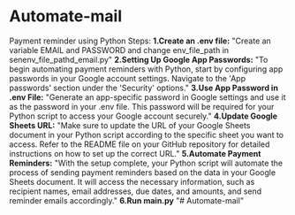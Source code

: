 # Automate-mail
Payment reminder using Python
Steps:
**1.Create an .env file:**
"Create an variable EMAIL and PASSWORD and change env_file_path in senenv_file_pathd_email.py"
**2.Setting Up Google App Passwords:**
"To begin automating payment reminders with Python, start by configuring app passwords in your Google account settings. Navigate to the 'App passwords' section under the 'Security' options."
**3.Use App Password in .env File:**
"Generate an app-specific password in Google settings and use it as the password in your .env file. This password will be required for your Python script to access your Google account securely."
**4.Update Google Sheets URL:**
"Make sure to update the URL of your Google Sheets document in your Python script according to the specific sheet you want to access. Refer to the README file on your GitHub repository for detailed instructions on how to set up the correct URL."
**5.Automate Payment Reminders:**
"With the setup complete, your Python script will automate the process of sending payment reminders based on the data in your Google Sheets document. It will access the necessary information, such as recipient names, email addresses, due dates, and amounts, and send reminder emails accordingly."
**6.Run main.py**
"# Automate-mail" 
